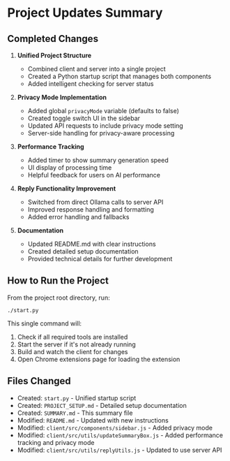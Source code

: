 # Project Updates Summary

## Completed Changes

1. **Unified Project Structure**

   - Combined client and server into a single project
   - Created a Python startup script that manages both components
   - Added intelligent checking for server status

2. **Privacy Mode Implementation**

   - Added global `privacyMode` variable (defaults to false)
   - Created toggle switch UI in the sidebar
   - Updated API requests to include privacy mode setting
   - Server-side handling for privacy-aware processing

3. **Performance Tracking**

   - Added timer to show summary generation speed
   - UI display of processing time
   - Helpful feedback for users on AI performance

4. **Reply Functionality Improvement**

   - Switched from direct Ollama calls to server API
   - Improved response handling and formatting
   - Added error handling and fallbacks

5. **Documentation**
   - Updated README.md with clear instructions
   - Created detailed setup documentation
   - Provided technical details for further development

## How to Run the Project

From the project root directory, run:

```
./start.py
```

This single command will:

1. Check if all required tools are installed
2. Start the server if it's not already running
3. Build and watch the client for changes
4. Open Chrome extensions page for loading the extension

## Files Changed

- Created: `start.py` - Unified startup script
- Created: `PROJECT_SETUP.md` - Detailed setup documentation
- Created: `SUMMARY.md` - This summary file
- Modified: `README.md` - Updated with new instructions
- Modified: `client/src/components/sidebar.js` - Added privacy mode
- Modified: `client/src/utils/updateSummaryBox.js` - Added performance tracking and privacy mode
- Modified: `client/src/utils/replyUtils.js` - Updated to use server API

